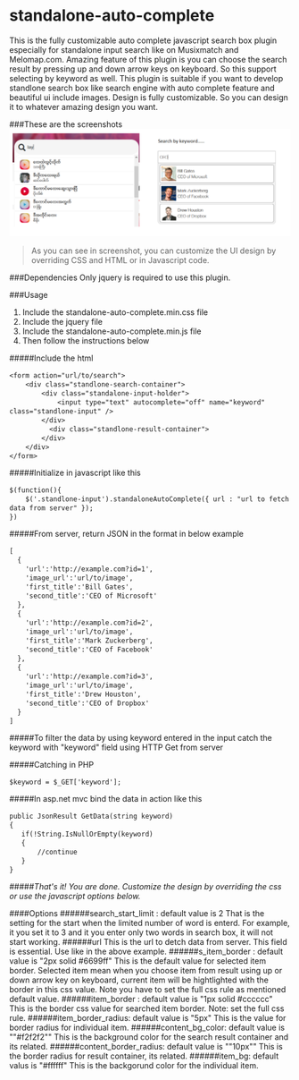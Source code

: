 # standalone-auto-complete
This is the fully customizable auto complete javascript search box plugin especially for standalone input search like on Musixmatch and Melomap.com. Amazing feature of this plugin is you can choose the search result by pressing up and down arrow keys on keyboard. So this support selecting by keyword as well. This plugin is suitable if you want to develop standlone search box like search engine with auto complete feature and beautiful ui include images. Design is fully customizable. So you can design it to whatever amazing design you want.

###These are the screenshots
![example screenshots](https://github.com/waiyanhein/standalone-auto-complete/blob/master/search_image.png)

>As you can see in screenshot, you can customize the UI design by overriding CSS and HTML or in Javascript code.

###Dependencies
Only jquery is required to use this plugin.

###Usage
1. Include the standalone-auto-complete.min.css file
2. Include the jquery file
3. Include the standalone-auto-complete.min.js file
4. Then follow the instructions below

#####Include the html

```
<form action="url/to/search">
    <div class="standlone-search-container">
        <div class="standalone-input-holder">
            <input type="text" autocomplete="off" name="keyword" class="standlone-input" />
        </div>
          <div class="standlone-result-container">
        </div>
    </div>
</form>
```
#####Initialize in javascript like this
```
$(function(){	
	$('.standlone-input').standaloneAutoComplete({ url : "url to fetch data from server" });
})
```

#####From server, return JSON in the format in below example
```
[
  {
    'url':'http://example.com?id=1',
    'image_url':'url/to/image',
    'first_title':'Bill Gates',
    'second_title':'CEO of Microsoft'
  },
  {
    'url':'http://example.com?id=2',
    'image_url':'url/to/image',
    'first_title':'Mark Zuckerberg',
    'second_title':'CEO of Facebook'
  },
  {
    'url':'http://example.com?id=3',
    'image_url':'url/to/image',
    'first_title':'Drew Houston',
    'second_title':'CEO of Dropbox'
  }
]
```
#####To filter the data by using keyword entered in the input catch the keyword with "keyword" field using HTTP Get from server

#####Catching in PHP
```
$keyword = $_GET['keyword'];
```
#####In asp.net mvc bind the data in action like this
```
public JsonResult GetData(string keyword)
{
   if(!String.IsNullOrEmpty(keyword)
   {
       //continue
   }
}
```
#####*That's it! You are done. Customize the design by overriding the css or use the javascript options below.*

####Options
######search_start_limit : default value is 2
That is the setting for the start when the limited number of word is enterd. For example, it you set it to 3 and it you enter only two words in search box, it will not start working.
######url
This is the url to detch data from server. This field is essential. Use like in the above example.
######s_item_border : default value is "2px solid #6699ff"
This is the default value for selected item border. Selected item mean when you choose item from result using up or down arrow key on keyboard, current item will be hightlighted with the border in this css value. Note you have to set the full css rule as mentioned default value.
######item_border : default value is "1px solid #cccccc"
This is the border css value for searched item border. Note: set the full css rule.
######item_border_radius: default value is "5px"
This is the value for border radius for individual item.
######content_bg_color: default value is ""#f2f2f2""
This is the background color for the search result container and its related. 
######content_border_radius: default value is ""10px""
This is the border radius for result container, its related.
######item_bg: default valus is "#ffffff"
This is the backgorund color for the individual item. 
